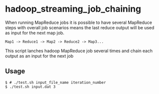 # hadoop_streaming_job_chaining

When running MapReduce jobs it is possible to have several MapReduce steps with overall job scenarios means the last reduce output will be used as input for the next map job.
```
Map1 -> Reduce1 -> Map2 -> Reduce2 -> Map3...
```

This script lanches hadoop MapReduce job several times and chain each output as an input for the next job

## Usage

```
$ # ./test.sh input_file_name iteration_number
$ ./test.sh input.dat 3
```
